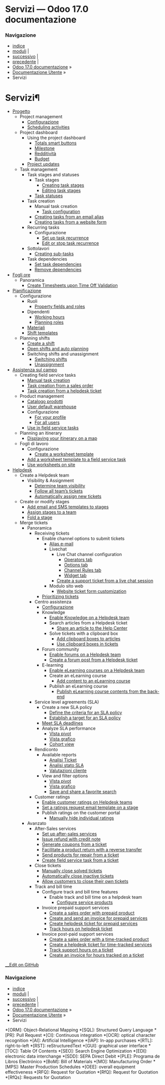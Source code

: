 # Servizi — Odoo 17.0 documentazione

### Navigazione

  * [indice](../genindex.html "Indice generale")
  * [moduli](../py-modindex.html "Indice del modulo Python") |
  * [successivo](services/project.html "Progetto") |
  * [precedente](marketing/social_marketing/social_campaigns.html "Social marketing campaigns") |
  * [Odoo 17.0 documentazione](../index-2.html) »
  * [Documentazione Utente](../applications.html) »
  * Servizi



# Servizi¶

  * [Progetto](services/project.html)
    * Project management
      * [Configurazione](services/project/project_management.html#configuration)
      * [Scheduling activities](services/project/project_management.html#scheduling-activities)
    * Project dashboard
      * Using the project dashboard
        * [Totals smart buttons](services/project/project_dashboard.html#totals-smart-buttons)
        * [Milestone](services/project/project_dashboard.html#milestones)
        * [Redditività](services/project/project_dashboard.html#profitability)
        * [Budget](services/project/project_dashboard.html#budgets)
      * [Project updates](services/project/project_dashboard.html#project-updates)
    * Task management
      * Task stages and statuses
        * Task stages
          * [Creating task stages](services/project/tasks/task_stages_statuses.html#creating-task-stages)
          * [Editing task stages](services/project/tasks/task_stages_statuses.html#editing-task-stages)
        * [Task statuses](services/project/tasks/task_stages_statuses.html#task-statuses)
      * Task creation
        * Manual task creation
          * [Task configuration](services/project/tasks/task_creation.html#task-configuration)
        * [Creating tasks from an email alias](services/project/tasks/task_creation.html#creating-tasks-from-an-email-alias)
        * [Creating tasks from a website form](services/project/tasks/task_creation.html#creating-tasks-from-a-website-form)
      * Recurring tasks
        * Configurazione
          * [Set up task recurrence](services/project/tasks/recurring_tasks.html#set-up-task-recurrence)
          * [Edit or stop task recurrence](services/project/tasks/recurring_tasks.html#edit-or-stop-task-recurrence)
      * Sottolavori
        * [Creating sub-tasks](services/project/tasks/sub-tasks.html#creating-sub-tasks)
      * Task dependencies
        * [Set task dependencies](services/project/tasks/task_dependencies.html#set-task-dependencies)
        * [Remove dependencies](services/project/tasks/task_dependencies.html#remove-dependencies)
  * [Fogli ore](services/timesheets.html)
    * Panoramica
      * [Create Timesheets upon Time Off Validation](services/timesheets/overview/time_off.html)
  * [Pianificazione](services/planning.html)
    * Configurazione
      * Ruoli
        * [Property fields and roles](services/planning.html#property-fields-and-roles)
      * Dipendenti
        * [Working hours](services/planning.html#working-hours)
        * [Planning roles](services/planning.html#id1)
      * [Materiali](services/planning.html#materials)
      * [Shift templates](services/planning.html#shift-templates)
    * Planning shifts
      * [Create a shift](services/planning.html#create-a-shift)
      * [Open shifts and auto planning](services/planning.html#open-shifts-and-auto-planning)
      * Switching shifts and unassignment
        * [Switching shifts](services/planning.html#switching-shifts)
        * [Unassignment](services/planning.html#unassignment)
  * [Assistenza sul campo](services/field_service.html)
    * Creating field service tasks
      * [Manual task creation](services/field_service/creating_tasks.html#manual-task-creation)
      * [Task creation from a sales order](services/field_service/creating_tasks.html#task-creation-from-a-sales-order)
      * [Task creation from a helpdesk ticket](services/field_service/creating_tasks.html#task-creation-from-a-helpdesk-ticket)
    * Product management
      * [Catalogo prodotti](services/field_service/product_management.html#product-catalog)
      * [User default warehouse](services/field_service/product_management.html#user-default-warehouse)
      * Configurazione
        * [For your profile](services/field_service/product_management.html#for-your-profile)
        * [For all users](services/field_service/product_management.html#for-all-users)
      * [Use in field service tasks](services/field_service/product_management.html#use-in-field-service-tasks)
    * Planning an itinerary
      * [Displaying your itinerary on a map](services/field_service/planning_itinerary.html#displaying-your-itinerary-on-a-map)
    * Fogli di lavoro
      * Configurazione
        * [Create a worksheet template](services/field_service/worksheets.html#create-a-worksheet-template)
      * [Add a worksheet template to a field service task](services/field_service/worksheets.html#add-a-worksheet-template-to-a-field-service-task)
      * [Use worksheets on site](services/field_service/worksheets.html#use-worksheets-on-site)
  * [Helpdesk](services/helpdesk.html)
    * Create a Helpdesk team
      * Visibility & Assignment
        * [Determine team visibility](services/helpdesk.html#determine-team-visibility)
        * [Follow all team’s tickets](services/helpdesk.html#follow-all-team-s-tickets)
        * [Automatically assign new tickets](services/helpdesk.html#automatically-assign-new-tickets)
    * Create or modify stages
      * [Add email and SMS templates to stages](services/helpdesk.html#add-email-and-sms-templates-to-stages)
      * [Assign stages to a team](services/helpdesk.html#assign-stages-to-a-team)
      * [Fold a stage](services/helpdesk.html#fold-a-stage)
    * Merge tickets
      * Panoramica
        * Receiving tickets
          * Enable channel options to submit tickets
            * [Alias e-mail](services/helpdesk/overview/receiving_tickets.html#email-alias)
            * Livechat
              * Live Chat channel configuration
                * [Operators tab](services/helpdesk/overview/receiving_tickets.html#operators-tab)
                * [Options tab](services/helpdesk/overview/receiving_tickets.html#options-tab)
                * [Channel Rules tab](services/helpdesk/overview/receiving_tickets.html#channel-rules-tab)
                * [Widget tab](services/helpdesk/overview/receiving_tickets.html#widget-tab)
              * [Create a support ticket from a live chat session](services/helpdesk/overview/receiving_tickets.html#create-a-support-ticket-from-a-live-chat-session)
            * Modulo sito web
              * [Website ticket form customization](services/helpdesk/overview/receiving_tickets.html#website-ticket-form-customization)
          * [Prioritizing tickets](services/helpdesk/overview/receiving_tickets.html#prioritizing-tickets)
        * Centro assistenza
          * [Configurazione](services/helpdesk/overview/help_center.html#configuration)
          * Knowledge
            * [Enable Knowledge on a Helpdesk team](services/helpdesk/overview/help_center.html#enable-knowledge-on-a-helpdesk-team)
            * Search articles from a Helpdesk ticket
              * [Share an article to the Help Center](services/helpdesk/overview/help_center.html#share-an-article-to-the-help-center)
            * Solve tickets with a clipboard box
              * [Add clipboard boxes to articles](services/helpdesk/overview/help_center.html#add-clipboard-boxes-to-articles)
              * [Use clipboard boxes in tickets](services/helpdesk/overview/help_center.html#use-clipboard-boxes-in-tickets)
          * Forum community
            * [Enable forums on a Helpdesk team](services/helpdesk/overview/help_center.html#enable-forums-on-a-helpdesk-team)
            * [Create a forum post from a Helpdesk ticket](services/helpdesk/overview/help_center.html#create-a-forum-post-from-a-helpdesk-ticket)
          * E-learning
            * [Enable eLearning courses on a Helpdesk team](services/helpdesk/overview/help_center.html#enable-elearning-courses-on-a-helpdesk-team)
            * Create an eLearning course
              * [Add content to an eLearning course](services/helpdesk/overview/help_center.html#add-content-to-an-elearning-course)
            * Publish an eLearning course
              * [Publish eLearning course contents from the back-end](services/helpdesk/overview/help_center.html#publish-elearning-course-contents-from-the-back-end)
        * Service level agreements (SLA)
          * Create a new SLA policy
            * [Define the criteria for an SLA policy](services/helpdesk/overview/sla.html#define-the-criteria-for-an-sla-policy)
            * [Establish a target for an SLA policy](services/helpdesk/overview/sla.html#establish-a-target-for-an-sla-policy)
          * [Meet SLA deadlines](services/helpdesk/overview/sla.html#meet-sla-deadlines)
          * Analyze SLA performance
            * [VIsta pivot](services/helpdesk/overview/sla.html#pivot-view)
            * [Vista grafico](services/helpdesk/overview/sla.html#graph-view)
            * [Cohort view](services/helpdesk/overview/sla.html#cohort-view)
        * Rendiconto
          * Available reports
            * [Analisi Ticket](services/helpdesk/overview/reports.html#tickets-analysis)
            * [Analisi stato SLA](services/helpdesk/overview/reports.html#sla-status-analysis)
            * [Valutazioni cliente](services/helpdesk/overview/reports.html#customer-ratings)
          * View and filter options
            * [VIsta pivot](services/helpdesk/overview/reports.html#pivot-view)
            * [Vista grafico](services/helpdesk/overview/reports.html#graph-view)
            * [Save and share a favorite search](services/helpdesk/overview/reports.html#save-and-share-a-favorite-search)
        * Customer ratings
          * [Enable customer ratings on Helpdesk teams](services/helpdesk/overview/ratings.html#enable-customer-ratings-on-helpdesk-teams)
          * [Set a ratings request email template on a stage](services/helpdesk/overview/ratings.html#set-a-ratings-request-email-template-on-a-stage)
          * Publish ratings on the customer portal
            * [Manually hide individual ratings](services/helpdesk/overview/ratings.html#manually-hide-individual-ratings)
      * Avanzato
        * After-Sales services
          * [Set up after-sales services](services/helpdesk/advanced/after_sales.html#set-up-after-sales-services)
          * [Issue refund with credit note](services/helpdesk/advanced/after_sales.html#issue-refund-with-credit-note)
          * [Generate coupons from a ticket](services/helpdesk/advanced/after_sales.html#generate-coupons-from-a-ticket)
          * [Facilitate a product return with a reverse transfer](services/helpdesk/advanced/after_sales.html#facilitate-a-product-return-with-a-reverse-transfer)
          * [Send products for repair from a ticket](services/helpdesk/advanced/after_sales.html#send-products-for-repair-from-a-ticket)
          * [Create field service task from a ticket](services/helpdesk/advanced/after_sales.html#create-field-service-task-from-a-ticket)
        * Close tickets
          * [Manually close solved tickets](services/helpdesk/advanced/close_tickets.html#manually-close-solved-tickets)
          * [Automatically close inactive tickets](services/helpdesk/advanced/close_tickets.html#automatically-close-inactive-tickets)
          * [Allow customers to close their own tickets](services/helpdesk/advanced/close_tickets.html#allow-customers-to-close-their-own-tickets)
        * Track and bill time
          * Configure track and bill time features
            * Enable track and bill time on a helpdesk team
              * [Configure service products](services/helpdesk/advanced/track_and_bill.html#configure-service-products)
          * Invoice prepaid support services
            * [Create a sales order with prepaid product](services/helpdesk/advanced/track_and_bill.html#create-a-sales-order-with-prepaid-product)
            * [Create and send an invoice for prepaid services](services/helpdesk/advanced/track_and_bill.html#create-and-send-an-invoice-for-prepaid-services)
            * [Create helpdesk ticket for prepaid services](services/helpdesk/advanced/track_and_bill.html#create-helpdesk-ticket-for-prepaid-services)
            * [Track hours on helpdesk ticket](services/helpdesk/advanced/track_and_bill.html#track-hours-on-helpdesk-ticket)
          * Invoice post-paid support services
            * [Create a sales order with a time-tracked product](services/helpdesk/advanced/track_and_bill.html#create-a-sales-order-with-a-time-tracked-product)
            * [Create a helpdesk ticket for time-tracked services](services/helpdesk/advanced/track_and_bill.html#create-a-helpdesk-ticket-for-time-tracked-services)
            * [Track support hours on a ticket](services/helpdesk/advanced/track_and_bill.html#track-support-hours-on-a-ticket)
            * [Create an invoice for hours tracked on a ticket](services/helpdesk/advanced/track_and_bill.html#create-an-invoice-for-hours-tracked-on-a-ticket)



[ __Edit on GitHub](https://github.com/odoo/documentation/edit/17.0/content/applications/services.rst)

### Navigazione

  * [indice](../genindex.html "Indice generale")
  * [moduli](../py-modindex.html "Indice del modulo Python") |
  * [successivo](services/project.html "Progetto") |
  * [precedente](marketing/social_marketing/social_campaigns.html "Social marketing campaigns") |
  * [Odoo 17.0 documentazione](../index-2.html) »
  * [Documentazione Utente](../applications.html) »
  * Servizi


  *[ORM]: Object-Relational Mapping
  *[SQL]: Structured Query Language
  *[PR]: Pull Request
  *[CI]: Continuous integration
  *[OCR]: optical character recognition
  *[AI]: Artificial Intelligence
  *[IAP]: In-app purchases
  *[RTL]: right-to-left
  *[RST]: reStructuredText
  *[GUI]: graphical user interface
  *[TOC]: Table Of Contents
  *[SEO]: Search Engine Optimization
  *[EDI]: electronic data interchange
  *[SDD]: SEPA Direct Debit
  *[PLE]: Programa de Libros Electrónico
  *[BoM]: Bill of Materials
  *[MO]: Manufacturing Order
  *[MPS]: Master Production Schedules
  *[OEE]: overall equipment effectiveness
  *[RFQ]: Request for Quotation
  *[RfQ]: Request for Quotation
  *[RfQs]: Requests for Quotation